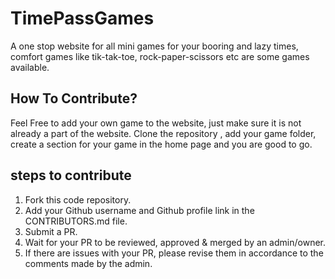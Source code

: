 # TimePassGames

A one stop website for all mini games for your booring and lazy times, comfort games like tik-tak-toe, rock-paper-scissors etc are some games available.<br>

## How To Contribute?

Feel Free to add your own game to the website, just make sure it is not already a part of the website. Clone the repository , add your game folder, create a section for your game in the home page and you are good to go.

## steps to contribute

1. Fork this code repository.
2. Add your Github username and Github profile link in the CONTRIBUTORS.md file.
3. Submit a PR.
4. Wait for your PR to be reviewed, approved & merged by an admin/owner.
5. If there are issues with your PR, please revise them in accordance to the comments made by the admin.
